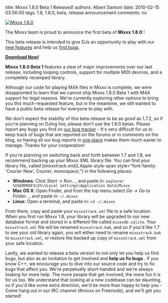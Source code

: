 title: Mixxx 1.8.0 Beta 1 Released!
authors: Albert Santoni
date: 2010-02-15 03:56:00
tags: 1.8, 1.8.0, beta, release announcement
comments: no

[![Mixxx 1.8.0]({static}/images/news/Picture-10.png)]({static}/images/news/Picture-10.png)

The Mixxx team is proud to announce the first beta of **Mixxx 1.8.0** !

This beta release is intended to give DJs an opportunity to play with our [new features]({filename}/news/2009-12-23-mixxx-18-preview.md) and help us [find bugs](https://bugs.launchpad.net/mixxx/+filebug).

[**Download Now!**]({filename}/pages/download.md)

**Mixxx 1.8.0 Beta 1** features a slew of major improvements over our last release, including looping controls, support for multiple MIDI devices, and a completely revamped library.

Although our code for playing M4A files in Mixxx is complete, we were disappointed to learn that we cannot ship Mixxx 1.8.0 Beta 1 with M4A support for legal reasons. We're currently exploring other options to bring you this much-requested feature, but in the meantime, we still wanted to have a public beta release for everyone to play with.

We don't expect the stability of this beta release to be as good as 1.7.2, so if you're planning on DJing live, please don't use the 1.8.0 betas. Please report any bugs you find on [our bug tracker](https://bugs.launchpad.net/mixxx/+filebug) - It's very difficult for us to keep track of bugs that are reported on the forums or in comments on the blog, so having all our bug reports in [one place](http://bugs.launchpad.net/mixxx) makes them much easier to manage. Thanks for your cooperation!

If you're planning on switching back and forth between 1.7 and 1.8, we recommend backing up your Mixxx XML library file. You can find your library file, called [mixxxtrack.xml]{.Apple-style-span style="font-family: 'Courier New', Courier, monospace;"} in the following places:

-   **Windows**: Click *Start → Run...*, and paste in: `explorer %USERPROFILE%\%Local Settings\Application Data\Mixxx`
-   **Mac OS X**: Open Finder, and from the top menu select *Go → Go to Folder...*, and paste in: `~/.mixxx`
-   **Linux**: Open a terminal, and paste in: `cd ~/.mixxx`

From there, copy and paste your `mixxxtrack.xml` file to a safe location.
When you first run Mixxx 1.8, your library will be upgraded to our new database format and stored in a different file called `mixxxdb.sqlite`.
Your `mixxxtrack.xml` file will be renamed `mixxxtrack.bak`, and so if you'd like 1.7 to see your old library again, you will either need to rename `mixxxtrack.bak` to `mixxxtrack.xml`, or restore the backed up copy of `mixxxtrack.xml` from your safe location.

Lastly, we wanted to release a beta version to not only let you help us find bugs, but also as an invitation to get involved and **help us fix bugs** .
If you know C++, we encourage you to dive into our source code and try to fix bugs that affect you.
We're perpetually short-handed and we're always looking for more help.
The more people that get involved, the more fun it is for us too.
We understand that looking at a new codebase can be daunting, so if you'd like some extra direction, we'd be more than happy to help you - Come hang out in our IRC channel (#mixxx on Freenode), and we'll get you started!
